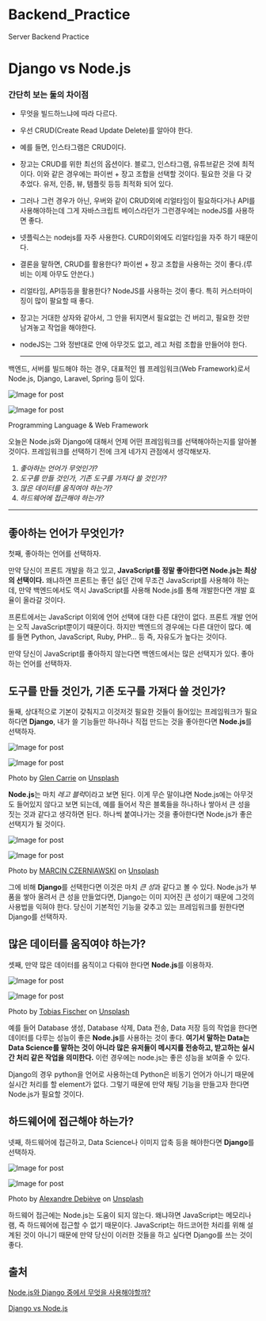 # Backend_Practice
Server Backend Practice



# Django vs Node.js

### 간단히 보는 둘의 차이점

- 무엇을 빌드하느냐에 따라 다르다.

- 우선 CRUD(Create Read Update Delete)를 알아야 한다.

- 예를 들면, 인스타그램은 CRUD이다. 

- 장고는 CRUD를 위한 최선의 옵션이다. 블로그, 인스타그램, 유튜브같은 것에 최적이다. 이와 같은 경우에는 파이썬 + 장고 조합을 선택할 것이다. 필요한 것을 다 갖추었다. 유저, 인증, 뷰, 템플릿 등등 최적화 되어 있다.

- 그러나 그런 경우가 아닌, 우버와 같이 CRUD외에 리얼타임이 필요하다거나 API를 사용해야하는데 그게 자바스크립트 베이스라던가 그런경우에는 nodeJS를 사용하면 좋다.

- 넷플릭스는 nodejs를 자주 사용한다. CURD이외에도 리얼타임을 자주 하기 때문이다.

- 결론을 말하면, CRUD를 활용한다? 파이썬 + 장고 조합을 사용하는 것이 좋다.(루비는 이제 아무도 안쓴다.)

- 리얼타임, API등등을 활용한다? NodeJS를 사용하는 것이 좋다. 특히 커스터마이징이 많이 팔요할 때 좋다.

- 장고는 거대한 상자와 같아서, 그 안을 뒤지면서 필요없는 건 버리고, 필요한 것만 남겨놓고 작업을 해야한다.

- nodeJS는 그와 정반대로 안에 아무것도 없고, 레고 처럼 조합을 만들어야 한다.

  -------

백엔드, 서버를 빌드해야 하는 경우, 대표적인 웹 프레임워크(Web Framework)로서 Node.js, Django, Laravel, Spring 등이 있다.

![Image for post](https://miro.medium.com/max/60/1*01I2trhGiiqkawu0_A5fPA.png?q=20)

![Image for post](https://miro.medium.com/max/634/1*01I2trhGiiqkawu0_A5fPA.png)

Programming Language & Web Framework

오늘은 Node.js와 Django에 대해서 언제 어떤 프레임워크를 선택해야하는지를 알아볼 것이다. 프레임워크를 선택하기 전에 크게 네가지 관점에서 생각해보자.

1. *좋아하는 언어가 무엇인가?*
2. *도구를 만들 것인가, 기존 도구를 가져다 쓸 것인가?*
3. *많은 데이터를 움직여야 하는가?*
4. *하드웨어에 접근해야 하는가?*

------

## 좋아하는 언어가 무엇인가?

첫째, 좋아하는 언어를 선택하자.

만약 당신이 프론트 개발을 하고 있고, **JavaScript를 정말 좋아한다면 Node.js는 최상의 선택이다.** 왜냐하면 프론트는 좋던 싫던 간에 무조건 JavaScript를 사용해야 하는데, 만약 백엔드에서도 역시 JavaScript를 사용해 Node.js를 통해 개발한다면 개발 효율이 올라갈 것이다.

프론트에서는 JavaScript 이외에 언어 선택에 대한 다른 대안이 없다. 프론트 개발 언어는 오직 JavaScript뿐이기 때문이다. 하지만 백엔드의 경우에는 다른 대안이 많다. 예를 들면 Python, JavaScript, Ruby, PHP… 등 즉, 자유도가 높다는 것이다.

만약 당신이 JavaScript를 좋아하지 않는다면 백엔드에서는 많은 선택지가 있다. 좋아하는 언어를 선택하자.

## 도구를 만들 것인가, 기존 도구를 가져다 쓸 것인가?

둘째, 상대적으로 기본이 갖춰지고 이것저것 필요한 것들이 들어있는 프레임워크가 필요하다면 **Django**, 내가 쓸 기능들만 하나하나 직접 만드는 것을 좋아한다면 **Node.js**를 선택하자.

![Image for post](https://miro.medium.com/max/60/0*AfK27PLXEXUWiZiw?q=20)

![Image for post](https://miro.medium.com/max/5472/0*AfK27PLXEXUWiZiw)

Photo by [Glen Carrie](https://unsplash.com/@glencarrie?utm_source=medium&utm_medium=referral) on [Unsplash](https://unsplash.com/?utm_source=medium&utm_medium=referral)

**Node.js**는 마치 *레고 블럭*이라고 보면 된다. 이게 무슨 말이냐면 Node.js에는 아무것도 들어있지 않다고 보면 되는데, 예를 들어서 작은 블록들을 하나하나 쌓아서 큰 성을 짓는 것과 같다고 생각하면 된다. 하나씩 붙여나가는 것을 좋아한다면 Node.js가 좋은 선택지가 될 것이다.

![Image for post](https://miro.medium.com/max/60/0*rxjQvv7irOh3VdUs?q=20)

![Image for post](https://miro.medium.com/max/3192/0*rxjQvv7irOh3VdUs)

Photo by [MARCIN CZERNIAWSKI](https://unsplash.com/@marcin777?utm_source=medium&utm_medium=referral) on [Unsplash](https://unsplash.com/?utm_source=medium&utm_medium=referral)

그에 비해 **Django**를 선택한다면 이것은 마치 *큰 성*과 같다고 볼 수 있다. Node.js가 부품을 쌓아 올려서 큰 성을 만들었다면, Django는 이미 지어진 큰 성이기 때문에 그것의 사용법을 익혀야 한다. 당신이 기본적인 기능을 갖추고 있는 프레임워크를 원한다면 Django를 선택하자.

## 많은 데이터를 움직여야 하는가?

셋째, 만약 많은 데이터를 움직이고 다뤄야 한다면 **Node.js**를 이용하자.

![Image for post](https://miro.medium.com/max/60/0*m-EOZRY6qEFm7tJZ?q=20)

![Image for post](https://miro.medium.com/max/4032/0*m-EOZRY6qEFm7tJZ)

Photo by [Tobias Fischer](https://unsplash.com/@tofi?utm_source=medium&utm_medium=referral) on [Unsplash](https://unsplash.com/?utm_source=medium&utm_medium=referral)

예를 들어 Database 생성, Database 삭제, Data 전송, Data 저장 등의 작업을 한다면 데이터를 다루는 성능이 좋은 **Node.js**를 사용하는 것이 좋다. **여기서 말하는 Data는 Data Science를 말하는 것이 아니라 많은 유저들이 메시지를 전송하고, 받고하는 실시간 처리 같은 작업을 의미한다.** 이런 경우에는 node.js는 좋은 성능을 보여줄 수 있다.

Django의 경우 python을 언어로 사용하는데 Python은 비동기 언어가 아니기 때문에 실시간 처리를 할 element가 없다. 그렇기 때문에 만약 채팅 기능을 만들고자 한다면 Node.js가 필요할 것이다.

## 하드웨어에 접근해야 하는가?

넷째, 하드웨어에 접근하고, Data Science나 이미지 압축 등을 해야한다면 **Django**를 선택하자.

![Image for post](https://miro.medium.com/max/60/0*DV4iB9k24F65wLac?q=20)

![Image for post](https://miro.medium.com/max/5530/0*DV4iB9k24F65wLac)

Photo by [Alexandre Debiève](https://unsplash.com/@alexkixa?utm_source=medium&utm_medium=referral) on [Unsplash](https://unsplash.com/?utm_source=medium&utm_medium=referral)

하드웨어 접근에는 Node.js는 도움이 되지 않는다. 왜냐햐면 JavaScript는 메모리나 램, 즉 하드웨어에 접근할 수 없기 때문이다. JavaScript는 하드코어한 처리를 위해 설계된 것이 아니기 때문에 만약 당신이 이러한 것들을 하고 싶다면 Django를 쓰는 것이 좋다.

## 출처

[Node.js와 Django 중에서 무엇을 사용해야할까?](https://medium.com/@hshine1226/node-js%EC%99%80-django-%EC%A4%91%EC%97%90%EC%84%9C-%EB%AC%B4%EC%97%87%EC%9D%84-%EC%82%AC%EC%9A%A9%ED%95%B4%EC%95%BC%ED%95%A0%EA%B9%8C-ea8ae375aaaa)

[Django vs Node.js](https://sw-ko.tistory.com/76)